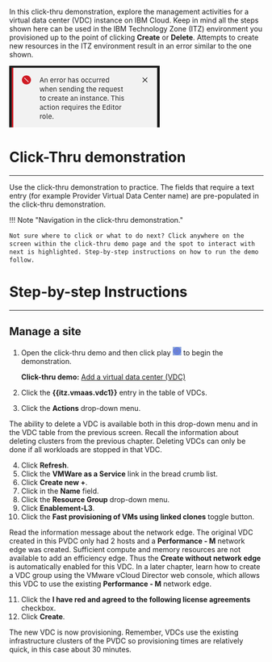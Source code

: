 In this click-thru demonstration, explore the management activities for a virtual data center (VDC) instance on IBM Cloud. Keep in mind all the steps shown here can be used in the IBM Technology Zone (ITZ) environment you provisioned up to the point of clicking **Create** or **Delete**. Attempts to create new resources in the ITZ environment result in an error similar to the one shown.

![](_attachments/CreateFailure.png)

#
# Click-Thru demonstration
-----------------------------

 Use the click-thru demonstration to practice. The fields that require a text entry (for example Provider Virtual Data Center name) are pre-populated in the click-thru demonstration. 

!!! Note "Navigation in the click-thru demonstration."
    
    Not sure where to click or what to do next? Click anywhere on the screen within the click-thru demo page and the spot to interact with next is highlighted. Step-by-step instructions on how to run the demo follow.

#
# Step-by-step Instructions
----------------------

##
## Manage a site

1. Open the click-thru demo and then click play ![](_attachments/ClickThruPlayButton.png) to begin the demonstration.

     **Click-thru demo:** <a href="https://ibm.github.io/SalesEnablement-test-repo/includes/VMaaS-add-VDC/index.html" target ="_blank">Add a virtual data center (VDC)</a>

2. Click the **{{itz.vmaas.vdc1}}** entry in the table of VDCs.
3. Click the **Actions** drop-down menu.

The ability to delete a VDC is available both in this drop-down menu and in the VDC table from the previous screen. Recall the information about deleting clusters from the previous chapter. Deleting VDCs can only be done if all workloads are stopped in that VDC.

4. Click **Refresh**.
5. Click the **VMWare as a Service** link in the bread crumb list.
6. Click **Create new +**.
7. Click in the **Name** field.
8. Click the **Resource Group** drop-down menu.
9. Click **Enablement-L3**.
10. Click the **Fast provisioning of VMs using linked clones** toggle button.

Read the information message about the network edge. The original VDC created in this PVDC only had 2 hosts and a **Performance - M** network edge was created. Sufficient compute and memory resources are not available to add an efficiency edge. Thus the **Create without network edge** is automatically enabled for this VDC. In a later chapter, learn how to create a VDC group using the VMware vCloud Director web console, which allows this VDC to use the existing **Performance - M** network edge.

11. Click the **I have red and agreed to the following license agreements** checkbox.
12. Click **Create**.

The new VDC is now provisioning. Remember, VDCs use the existing infrastructure clusters of the PVDC so provisioning times are relatively quick, in this case about 30 minutes.

